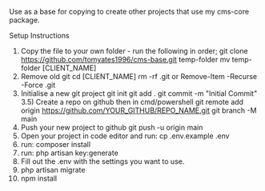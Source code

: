 Use as a base for copying to create other projects that use my cms-core package.

Setup Instructions
1) Copy the file to your own folder - run the following in order;
   git clone https://github.com/tomyates1996/cms-base.git temp-folder
   mv temp-folder [CLIENT_NAME]
2) Remove old git
   cd [CLIENT_NAME]
   rm -rf .git or Remove-Item -Recurse -Force .git
3) Initialise a new git project
   git init
   git add .
   git commit -m "Initial Commit"
3.5) Create a repo on github then in cmd/powershell
   git remote add origin https://github.com/YOUR_GITHUB/REPO_NAME.git
   git branch -M main
4) Push your new project to github
   git push -u origin main
5) Open your project in code editor and run:
   cp .env.example .env
6) run: composer install
7) run: php artisan key:generate
8) Fill out the .env with the settings you want to use.
9) php artisan migrate
10) npm install
